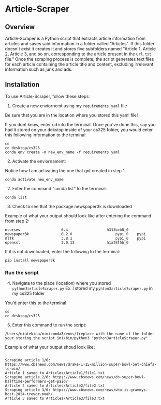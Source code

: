# Article-Scraper

## Overview

Article-Scraper is a Python script that extracts article information from articles and saves 
said information in a folder called "Articles". If this folder doesn't exist it creates it and 
stores five subfolders named "Article 1, Article 2, Article 3, and so on, corresponding to the 
article present in the `url.txt` file." Once the scraping process is complete, the script generates 
text files for each article containing the article title and content, excluding irrelevant information 
such as junk and ads. 

## Installation

To use Article-Scraper, follow these steps:

1. Create a new enviornemt using my `requirements.yaml` file

Be sure that you are in the location where you stored this yaml file! 

If you dont know, enter cd into the terminal. Once you've done this, say you had it stored on your dekstop inside of your 
cs325 folder, you would enter this following information to the terminal:

```
cd
cd desktop/cs325
conda env create -n new_env_name -f requirements.yaml

```
2. Activate the enviornament:

Notice how I am activating the one that got created in step 1

```
conda activate new_env_name 

```

2. Enter the command "conda list" to the terminal:
 
```
conda list

```

3. Check to see that the package newspaper3k is downloaded 

Example of what your output should look like after entering the command from step 2:

```
ncurses                   6.4                  h313beb8_0  
newspaper3k               0.2.8                    pypi_0    pypi
nltk                      3.8.1                    pypi_0    pypi
openssl                   3.0.13               h1a28f6b_0  

```
If it is not downloaded, enter the following to the terminal:

```
pip install newspaper3k

```

### Run the script

4. Navigate to the place (location) where you stored `python3articleScraper.py`
Ex: I stored my `pyhton3articleScraper.py` in my cs325 folder

You'd enter this to the terminal:

```
cd 
cd desktop/cs325

```
5. Enter this command to run the script:

```
/Users/niatekina/miniconda3/envs/(replace with the name of the folder your storing the script in)/bin/python3 "python3articleScraper.py"

```

Example of what your output shoud look like:

```

Scraping article 1/6: 
https://www.cbsnews.com/news/drake-1-15-million-super-bowl-bet-chiefs-to-win/
Article 1 saved to Articles/Article1/file1.txt
Scraping article 2/6: https://www.cbsnews.com/news/do-super-bowl-halftime-performers-get-paid/
Article 2 saved to Articles/Article2/file2.txt
Scraping article 3/6: https://www.cbsnews.com/news/who-is-grammys-host-2024-trevor-noah/
Article 3 saved to Articles/Article3/file3.txt

```

